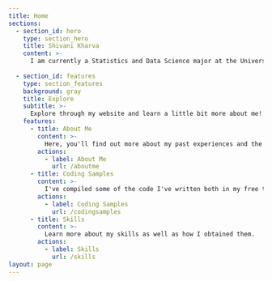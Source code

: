 ```yaml
---
title: Home
sections:
  - section_id: hero
    type: section_hero
    title: Shivani Kharva
    content: >-
      I am currently a Statistics and Data Science major at the University of California, Santa Barbara.
  
  - section_id: features
    type: section_features
    background: gray
    title: Explore
    subtitle: >-
      Explore through my website and learn a little bit more about me!
    features:
      - title: About Me
        content: >-
          Here, you'll find out more about my past experiences and the positions I've worked in.
        actions:
          - label: About Me
            url: /aboutme
      - title: Coding Samples
        content: >-
          I've compiled some of the code I've written both in my free time and in classes.
        actions:
          - label: Coding Samples
            url: /codingsamples
      - title: Skills
        content: >-
          Learn more about my skills as well as how I obtained them.
        actions:
          - label: Skills
            url: /skills        
layout: page
---
```

